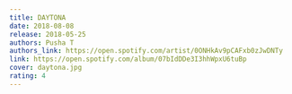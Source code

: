 ```yaml
---
title: DAYTONA
date: 2018-08-08
release: 2018-05-25
authors: Pusha T
authors_link: https://open.spotify.com/artist/0ONHkAv9pCAFxb0zJwDNTy
link: https://open.spotify.com/album/07bIdDDe3I3hhWpxU6tuBp
cover: daytona.jpg
rating: 4
---
```

